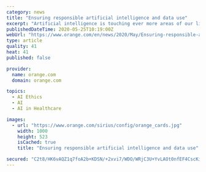 ```yaml
---
category: news
title: "Ensuring responsible artificial intelligence and data use"
excerpt: "Artificial intelligence is touching ever more areas of our lives, from conversational agents to work, heath and manufacturing. However, its promises also raise questions in terms of responsibility and ethics."
publishedDateTime: 2020-05-25T10:19:00Z
webUrl: "https://www.orange.com/en/news/2020/May/Ensuring-responsible-artificial-intelligence-and-data-use"
type: article
quality: 41
heat: 41
published: false

provider:
  name: orange.com
  domain: orange.com

topics:
  - AI Ethics
  - AI
  - AI in Healthcare

images:
  - url: "https://www.orange.com/sirius/config/orange_cards.jpg"
    width: 1000
    height: 523
    isCached: true
    title: "Ensuring responsible artificial intelligence and data use"

secured: "C2t8/HK6vAQZ1q7foA2b+KDSN/+2xvi7/WDO/WRjC3U+YvLAOt0nfEF4CscKihL0aFsk1xmV22/o5+PXQzsUGDKENRPDxCAoAQxCw1l76Dj26uCw5WPRzyuokMt9Q5k4hI+XcyEdQrxMuJBUJd+ZXYX/ISunXxENl55TKGfcP+BmlegNJ4Tm3bNr2m5Ota0O86R6TKteKOkvd5K+Ni2wdqkclzXY98bTQGAXazYQUlnNePX+o+B7YRMW4c30RMBbZQNKOlGAEZCmjfAY6+goB+DkwuLBzvlpb+t4BLa9wT6EneZ7KfyZ3QLpWiDKpj1+;hQIjRaHhnymloSrD4ETTnA=="
---
```


